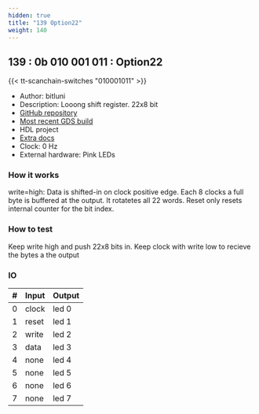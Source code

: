 ```yaml
---
hidden: true
title: "139 Option22"
weight: 140
---
```


## 139 : 0b 010 001 011 : Option22

{{< tt-scanchain-switches "010001011" >}}

* Author: bitluni
* Description: Looong shift register. 22x8 bit
* [GitHub repository](https://github.com/bitluni/tt02-option22)
* [Most recent GDS build](https://github.com/bitluni/tt02-option22/actions/runs/3600925255)
* HDL project
* [Extra docs]()
* Clock: 0 Hz
* External hardware: Pink LEDs



### How it works

write=high: Data is shifted-in on clock positive edge. Each 8 clocks a full byte is buffered at the output. It rotatetes all 22 words. Reset only resets internal counter for the bit index.

### How to test

Keep write high and push 22x8 bits in. Keep clock with write low to recieve the bytes a the output

### IO

| # | Input        | Output       |
|---|--------------|--------------|
| 0 | clock  | led 0 |
| 1 | reset  | led 1 |
| 2 | write  | led 2 |
| 3 | data  | led 3 |
| 4 | none  | led 4 |
| 5 | none  | led 5 |
| 6 | none  | led 6 |
| 7 | none  | led 7 |
